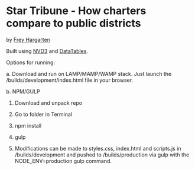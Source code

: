 Star Tribune - How charters compare to public districts
================

by [Frey Hargarten](https://github.com/jeffhargarten)

Built using [NVD3](http://nvd3.org/) and [DataTables](https://www.datatables.net/).

Options for running:

a. Download and run on LAMP/MAMP/WAMP stack. Just launch the /builds/development/index.html file in your browser.

b. NPM/GULP

1. Download and unpack repo

2. Go to folder in Terminal

3. npm install

4. gulp

5. Modifications can be made to styles.css, index.html and scripts.js in /builds/development and pushed to /builds/production via gulp with the NODE_ENV=production gulp command.